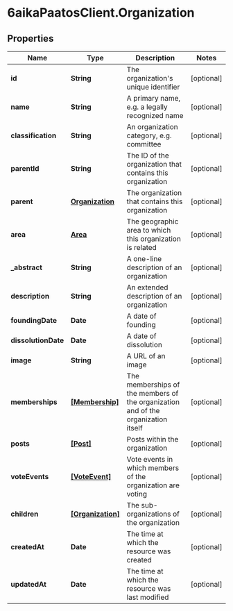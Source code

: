 # 6aikaPaatosClient.Organization

## Properties
Name | Type | Description | Notes
------------ | ------------- | ------------- | -------------
**id** | **String** | The organization&#39;s unique identifier | [optional] 
**name** | **String** | A primary name, e.g. a legally recognized name | [optional] 
**classification** | **String** | An organization category, e.g. committee | [optional] 
**parentId** | **String** | The ID of the organization that contains this organization | [optional] 
**parent** | [**Organization**](Organization.md) | The organization that contains this organization | [optional] 
**area** | [**Area**](Area.md) | The geographic area to which this organization is related | [optional] 
**_abstract** | **String** | A one-line description of an organization | [optional] 
**description** | **String** | An extended description of an organization | [optional] 
**foundingDate** | **Date** | A date of founding | [optional] 
**dissolutionDate** | **Date** | A date of dissolution | [optional] 
**image** | **String** | A URL of an image | [optional] 
**memberships** | [**[Membership]**](Membership.md) | The memberships of the members of the organization and of the organization itself | [optional] 
**posts** | [**[Post]**](Post.md) | Posts within the organization | [optional] 
**voteEvents** | [**[VoteEvent]**](VoteEvent.md) | Vote events in which members of the organization are voting | [optional] 
**children** | [**[Organization]**](Organization.md) | The sub-organizations of the organization | [optional] 
**createdAt** | **Date** | The time at which the resource was created | [optional] 
**updatedAt** | **Date** | The time at which the resource was last modified | [optional] 



